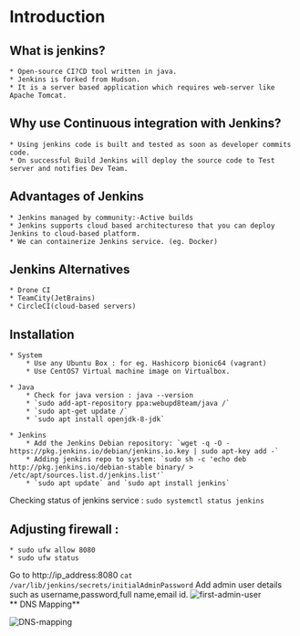 # Introduction

## What is jenkins?
	* Open-source CI?CD tool written in java.
	* Jenkins is forked from Hudson.
	* It is a server based application which requires web-server like Apache Tomcat.

## Why use Continuous integration with Jenkins?
	* Using jenkins code is built and tested as soon as developer commits code.
	* On successful Build Jenkins will deploy the source code to Test server and notifies Dev Team.
	
## Advantages of Jenkins
	* Jenkins managed by community:-Active builds
	* Jenkins supports cloud based architectureso that you can deploy Jenkins to cloud-based platform.
	* We can containerize Jenkins service. (eg. Docker)
	
## Jenkins Alternatives
	* Drone CI
	* TeamCity(JetBrains)
	* CircleCI(cloud-based servers)

## Installation
	* System
		* Use any Ubuntu Box : for eg. Hashicorp bionic64 (vagrant)
		* Use CentOS7 Virtual machine image on Virtualbox.
	
	* Java
		* Check for java version : java --version
		* `sudo add-apt-repository ppa:webupd8team/java /`
		* `sudo apt-get update /` 
		* `sudo apt install openjdk-8-jdk`
	
	* Jenkins
		* Add the Jenkins Debian repository: `wget -q -O - https://pkg.jenkins.io/debian/jenkins.io.key | sudo apt-key add -`
		* Adding jenkins repo to system: `sudo sh -c 'echo deb http://pkg.jenkins.io/debian-stable binary/ > /etc/apt/sources.list.d/jenkins.list'`
		* `sudo apt update` and `sudo apt install jenkins`

Checking status of jenkins service : `sudo systemctl status jenkins`

## Adjusting firewall :
	* sudo ufw allow 8080
	* sudo ufw status
	
Go to http://ip_address:8080 
 `cat /var/lib/jenkins/secrets/initialAdminPassword`
 Add admin user details such as username,password,full name,email id.
 ![first-admin-user](https://user-images.githubusercontent.com/57376468/118411956-e62eb800-b65c-11eb-8a45-abedcc91ed5b.PNG)
 <br>
 ** DNS Mapping**
 
 ![DNS-mapping](https://user-images.githubusercontent.com/57376468/118411957-e75fe500-b65c-11eb-92bf-1e1d0ab5cf55.PNG)
